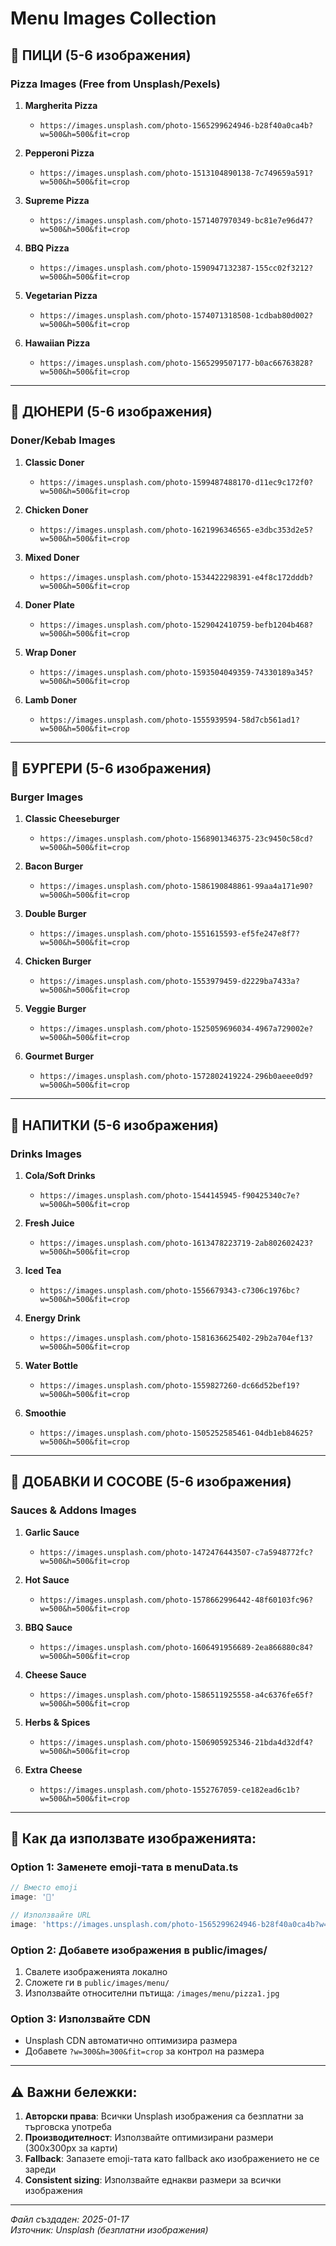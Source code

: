 # Menu Images Collection

## 🍕 ПИЦИ (5-6 изображения)

### Pizza Images (Free from Unsplash/Pexels)
1. **Margherita Pizza**
   - `https://images.unsplash.com/photo-1565299624946-b28f40a0ca4b?w=500&h=500&fit=crop`
   
2. **Pepperoni Pizza**
   - `https://images.unsplash.com/photo-1513104890138-7c749659a591?w=500&h=500&fit=crop`
   
3. **Supreme Pizza**
   - `https://images.unsplash.com/photo-1571407970349-bc81e7e96d47?w=500&h=500&fit=crop`
   
4. **BBQ Pizza**
   - `https://images.unsplash.com/photo-1590947132387-155cc02f3212?w=500&h=500&fit=crop`
   
5. **Vegetarian Pizza**
   - `https://images.unsplash.com/photo-1574071318508-1cdbab80d002?w=500&h=500&fit=crop`

6. **Hawaiian Pizza**
   - `https://images.unsplash.com/photo-1565299507177-b0ac66763828?w=500&h=500&fit=crop`

---

## 🥙 ДЮНЕРИ (5-6 изображения)

### Doner/Kebab Images
1. **Classic Doner**
   - `https://images.unsplash.com/photo-1599487488170-d11ec9c172f0?w=500&h=500&fit=crop`
   
2. **Chicken Doner**
   - `https://images.unsplash.com/photo-1621996346565-e3dbc353d2e5?w=500&h=500&fit=crop`
   
3. **Mixed Doner**
   - `https://images.unsplash.com/photo-1534422298391-e4f8c172dddb?w=500&h=500&fit=crop`
   
4. **Doner Plate**
   - `https://images.unsplash.com/photo-1529042410759-befb1204b468?w=500&h=500&fit=crop`
   
5. **Wrap Doner**
   - `https://images.unsplash.com/photo-1593504049359-74330189a345?w=500&h=500&fit=crop`

6. **Lamb Doner**
   - `https://images.unsplash.com/photo-1555939594-58d7cb561ad1?w=500&h=500&fit=crop`

---

## 🍔 БУРГЕРИ (5-6 изображения)

### Burger Images
1. **Classic Cheeseburger**
   - `https://images.unsplash.com/photo-1568901346375-23c9450c58cd?w=500&h=500&fit=crop`
   
2. **Bacon Burger**
   - `https://images.unsplash.com/photo-1586190848861-99aa4a171e90?w=500&h=500&fit=crop`
   
3. **Double Burger**
   - `https://images.unsplash.com/photo-1551615593-ef5fe247e8f7?w=500&h=500&fit=crop`
   
4. **Chicken Burger**
   - `https://images.unsplash.com/photo-1553979459-d2229ba7433a?w=500&h=500&fit=crop`
   
5. **Veggie Burger**
   - `https://images.unsplash.com/photo-1525059696034-4967a729002e?w=500&h=500&fit=crop`

6. **Gourmet Burger**
   - `https://images.unsplash.com/photo-1572802419224-296b0aeee0d9?w=500&h=500&fit=crop`

---

## 🥤 НАПИТКИ (5-6 изображения)

### Drinks Images
1. **Cola/Soft Drinks**
   - `https://images.unsplash.com/photo-1544145945-f90425340c7e?w=500&h=500&fit=crop`
   
2. **Fresh Juice**
   - `https://images.unsplash.com/photo-1613478223719-2ab802602423?w=500&h=500&fit=crop`
   
3. **Iced Tea**
   - `https://images.unsplash.com/photo-1556679343-c7306c1976bc?w=500&h=500&fit=crop`
   
4. **Energy Drink**
   - `https://images.unsplash.com/photo-1581636625402-29b2a704ef13?w=500&h=500&fit=crop`
   
5. **Water Bottle**
   - `https://images.unsplash.com/photo-1559827260-dc66d52bef19?w=500&h=500&fit=crop`

6. **Smoothie**
   - `https://images.unsplash.com/photo-1505252585461-04db1eb84625?w=500&h=500&fit=crop`

---

## 🍶 ДОБАВКИ И СОСОВЕ (5-6 изображения)

### Sauces & Addons Images
1. **Garlic Sauce**
   - `https://images.unsplash.com/photo-1472476443507-c7a5948772fc?w=500&h=500&fit=crop`
   
2. **Hot Sauce**
   - `https://images.unsplash.com/photo-1578662996442-48f60103fc96?w=500&h=500&fit=crop`
   
3. **BBQ Sauce**
   - `https://images.unsplash.com/photo-1606491956689-2ea866880c84?w=500&h=500&fit=crop`
   
4. **Cheese Sauce**
   - `https://images.unsplash.com/photo-1586511925558-a4c6376fe65f?w=500&h=500&fit=crop`
   
5. **Herbs & Spices**
   - `https://images.unsplash.com/photo-1506905925346-21bda4d32df4?w=500&h=500&fit=crop`

6. **Extra Cheese**
   - `https://images.unsplash.com/photo-1552767059-ce182ead6c1b?w=500&h=500&fit=crop`

---

## 📝 Как да използвате изображенията:

### Option 1: Заменете emoji-тата в menuData.ts
```javascript
// Вместо emoji
image: '🍕'

// Използвайте URL
image: 'https://images.unsplash.com/photo-1565299624946-b28f40a0ca4b?w=500&h=500&fit=crop'
```

### Option 2: Добавете изображения в public/images/
1. Свалете изображенията локално
2. Сложете ги в `public/images/menu/`
3. Използвайте относителни пътища: `/images/menu/pizza1.jpg`

### Option 3: Използвайте CDN
- Unsplash CDN автоматично оптимизира размера
- Добавете `?w=300&h=300&fit=crop` за контрол на размера

---

## ⚠️ Важни бележки:

1. **Авторски права**: Всички Unsplash изображения са безплатни за търговска употреба
2. **Производителност**: Използвайте оптимизирани размери (300x300px за карти)
3. **Fallback**: Запазете emoji-тата като fallback ако изображението не се зареди
4. **Consistent sizing**: Използвайте еднакви размери за всички изображения

---

*Файл създаден: 2025-01-17*  
*Източник: Unsplash (безплатни изображения)*
